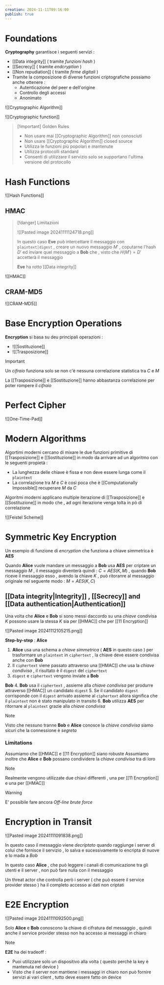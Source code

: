 ```yaml
---
creation: 2024-11-11T09:16:00
publish: true
---
```

# Foundations 

**Cryptography** garantisce i seguenti servizi : 
+ [[Data integrity]] ( tramite *funzioni hash* )
+ [[Secrecy]] ( tramite *endcryption* )
+ [[Non repudiation]] ( tramite *firme digitali* )
+ Tramite la composizione di diverse funzioni criptografiche possiamo anche ottenere : 
	+ Autenticazione del peer e dell'origine
	+ Controllo degli accessi
	+ Anonimato

![[Cryptographic Algorithm]]

![[Cryptographic function]]

>[!important] Golden Rules
>
>+ Non usare mai [[Cryptographic Algorithm]] non conosciuti
>+ Non usare [[Cryptographic Algorithm]] closed source
>+ Utilizza le funzioni più popolari e mantenute 
>+ Utilizza protocolli standard 
>+ Consenti di utilizzare il servizio solo se supportano l'ultima versione del protocollo

# Hash Functions

![[Hash Functions]]

## HMAC

>[!danger] Limitazioni
>
>![[Pasted image 20241111124718.png]]
>
>In questo caso **Eve** può intercettare il messaggio con `plaintext|digest` , creare un nuovo messaggio $M'$ , coputarne l'hash $D'$ ed inviare quel messaggio a **Bob** che , visto che $H(M') = D'$ accetterà il messaggio
>
>**Eve** ha rotto [[Data integrity]]

![[HMAC]]

## CRAM-MD5

![[CRAM-MD5]]

# Base Encryption Operations

**Encryption** si basa su deu principali operazioni : 
+ ![[Sostituzione]]
+ ![[Trasposizione]] 
>[!important] 
>
>Un *cifraio* funziona solo se non c'è nessuna correlazione statistica tra $C$ e $M$ 
>
>La [[Trasposizione]] e [[Sostituzione]] hanno abbastanza correlazione per poter rompere il *cifraio* 
# Perfect Cipher

![[One-Time-Pad]]

# Modern Algorithms

Algortimi moderni cercano di mixare le due funzioni primitive di [[Trasposizione]] e [[Sostituzione]] in modo da arrivare ad un algoritmo con le seguenti propietà : 
+ La lunghezza delle chiave è fissa e non deve essere lunga come il `plaintext`
+ La correlazione tra $M$ e $C$ è così poca che è [[Computationally Impossible]] recuperare $M$ da $C$ 

Algoritmi moderni applicano multiple iterazione di [[Trasposizione]] e [[Sostituzione]] in modo che , ad ogni iterazione venga tolta in pò di correlazione 

![[Feistel Scheme]]
# Symmetric Key Encryption

Un esempio di funzione di *encryption* che funziona a chiave simmetrica è **AES**

Quando **Alice** vuole mandare un messaggio a **Bob** usa **AES** per criptare un messaggio $M$ , il messaggio diventerà quindi : $C=AES(K,M)$  , quando **Bob** riceve il messaggio esso , avendo la chiave $K$ , può ritoranre al messaggio originale nel seguente modo : $M=AES(K,C)$  

## [[Data integrity|Integrity]] , [[Secrecy]] and [[Data authentication|Authentication]]

Una volta che **Alice** e **Bob** si sono messi daccordo su una *chiave* condivisa $K$ possono usare la stessa $K$ sia per [[HMAC]] che per [[11 Encryption]]  

![[Pasted image 20241112105215.png]]

**Step-by-step** : 
**Alice**
1. **Alice** usa una schema a *chiave simmetrica* ( **AES** in questo caso ) per trasformare un `plaintext` in `ciphertext` , la chiave deve essere condivisa anche con **Bob**
2. Il `ciphertext` viene passato attraverso una [[HMAC]] che usa la *chiave condivisa* , il risultato è il `digest` del `ciphertext`
3. `digest` e `ciphertext` vengono inviate a **Bob**

**Bob**
4. **Bob** usa il `ciphertext` , assieme alla *chiave condivisa* per produrre attraverso [[HMAC]] un candidato `digest` 
5. Se il candidato `digest` corrisponde con il `digest` arrivato assieme al `ciphertext` allora significa che il `plaintext` non è stato manipulato in transito
6. **Bob** utilizza **AES** per ritornare al `plaintext` grazie alla *chiave condivisa* 

>[!note] 
>Visto che nessuno tranne **Bob** e **Alice** conosce la *chiave condivisa* siamo sicuri che la connessione è *segreta*

### Limitations

Assumiamo che [[HMAC]] e [[11 Encryption]] siano robuste
Assumiamo inoltre che **Alice** e **Bob** possano condividere la *chiave condivisa* tra di loro

>[!note] 
>Realmente vengono utilizzate due chiavi differenti , una per [[11 Encryption]] e una per [[HMAC]] 

>[!warning] 
>E' possibile fare ancora *Off-line brute force* 
# Encryption in Transit

![[Pasted image 20241111091838.png]]

In questo caso il messaggio viene *decriptato* quando raggiunge i server di colui che fornisce il servizio , lo salva e sucessivamente lo encripta di nuove e lo mada a *Bob*

In questo caso **Alice** , che può leggere i canali di comunicazione tra gli utenti e il server , non può fare nulla con il messaggio 

Un threat actor che controlla però i server ( che può essere il service provider stesso ) ha il completo accesso ai dati non criptati 
# E2E Encryption

![[Pasted image 20241111092500.png]]

Solo **Alice** e **Bob** conoscono la chiave di cifratura del messaggio , quindi anche il service provider stesso non ha accesso ai messaggi in chiaro 

>[!note] 
>
>**E2E** ha dei tradeoff : 
>+ Puoi utilizzare solo un dispositivo alla volta ( questo perchè la key è mantenuta nel device ) 
>+ Visto che il server non mantiene i messaggi in chiaro non può fornire servizi ai vari client , tutto deve essere fatto on device

